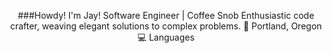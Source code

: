 <p align="center">
  ###Howdy! I'm Jay!
  Software Engineer | Coffee Snob
  Enthusiastic code crafter, weaving elegant solutions to complex problems.
  🌲 Portland, Oregon
  💻 Languages
  
</p>

<!--
**jaysabe/jaysabe** is a ✨ _special_ ✨ repository because its `README.md` (this file) appears on your GitHub profile.

Here are some ideas to get you started:

- 🔭 I’m currently working on ...
- 🌱 I’m currently learning ...
- 👯 I’m looking to collaborate on ...
- 🤔 I’m looking for help with ...
- 💬 Ask me about ...
- 📫 How to reach me: ...
- 😄 Pronouns: ...
- ⚡ Fun fact: ...
-->
